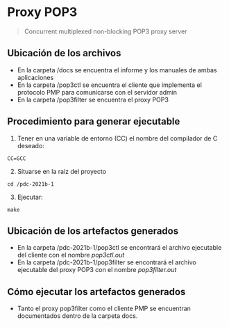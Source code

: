 # Proxy POP3
>Concurrent multiplexed non-blocking POP3 proxy server

## Ubicación de los archivos
- En la carpeta /docs se encuentra el informe y los manuales de ambas aplicaciones
- En la carpeta /pop3ctl se encuentra el cliente que implementa el protocolo PMP para comunicarse con el servidor admin
- En la carpeta /pop3filter se encuentra el proxy POP3

## Procedimiento para generar ejecutable
1) Tener en una variable de entorno (CC) el nombre del compilador de C deseado:
```
CC=GCC
```
2) Situarse en la raíz del proyecto
```
cd /pdc-2021b-1
```
3) Ejecutar:
```
make
```

## Ubicación de los artefactos generados
- En la carpeta /pdc-2021b-1/pop3ctl se encontrará el archivo ejecutable del cliente con el nombre *pop3ctl.out*
- En la carpeta /pdc-2021b-1/pop3filter se encontrará el archivo ejecutable del proxy POP3 con el nombre *pop3filter.out*

## Cómo ejecutar los artefactos generados
- Tanto el proxy pop3filter como el cliente PMP se encuentran documentados dentro de la carpeta docs.

